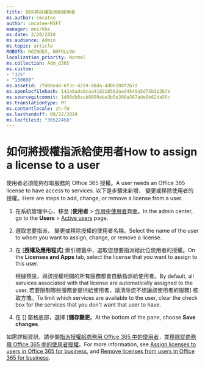 ```yaml
---
title: 如何將授權指派給使用者
ms.author: cmcatee
author: cmcatee-MSFT
manager: mnirkhe
ms.date: 2/20/2018
ms.audience: Admin
ms.topic: article
ROBOTS: NOINDEX, NOFOLLOW
localization_priority: Normal
ms.collection: Adm_O365
ms.custom:
- "325"
- "150008"
ms.assetid: 7fd08e48-6f3c-4259-88da-4d06288f2b7d
ms.openlocfilehash: 142a0ada8caa410228562aad4549a5d75b313b7e
ms.sourcegitcommit: 1d98db8acb9959aba3b5e308a567ade6b62da56c
ms.translationtype: MT
ms.contentlocale: zh-TW
ms.lasthandoff: 08/22/2019
ms.locfileid: "36522458"
---
```

# <a name="how-to-assign-a-license-to-a-user"></a><span data-ttu-id="3ac30-102">如何將授權指派給使用者</span><span class="sxs-lookup"><span data-stu-id="3ac30-102">How to assign a license to a user</span></span>

<span data-ttu-id="3ac30-103">使用者必須能夠存取服務的 Office 365 授權。</span><span class="sxs-lookup"><span data-stu-id="3ac30-103">A user needs an Office 365 license to have access to services.</span></span> <span data-ttu-id="3ac30-104">以下是步驟來新增、 變更或移除使用者的授權。</span><span class="sxs-lookup"><span data-stu-id="3ac30-104">Here are steps to add, change, or remove a license from a user.</span></span>
  
1. <span data-ttu-id="3ac30-105">在系統管理中心，移至 [**使用者** \> [作用中使用者](https://go.microsoft.com/fwlink/p/?linkid=834822)頁面。</span><span class="sxs-lookup"><span data-stu-id="3ac30-105">In the admin center, go to the **Users** \> [Active users](https://go.microsoft.com/fwlink/p/?linkid=834822) page.</span></span>

2. <span data-ttu-id="3ac30-106">選取您要指派、 變更或移除授權的使用者名稱。</span><span class="sxs-lookup"><span data-stu-id="3ac30-106">Select the name of the user to whom you want to assign, change, or remove a license.</span></span>

3. <span data-ttu-id="3ac30-107">在 [**授權及應用程式**] 索引標籤中，選取您想要指派給此位使用者的授權。</span><span class="sxs-lookup"><span data-stu-id="3ac30-107">On the **Licenses and Apps** tab, select the license that you want to assign to this user.</span></span>

    <span data-ttu-id="3ac30-108">根據預設，與該授權相關的所有服務都會自動指派給使用者。</span><span class="sxs-lookup"><span data-stu-id="3ac30-108">By default, all services associated with that license are automatically assigned to the user.</span></span> <span data-ttu-id="3ac30-109">若要限制哪些服務會提供給使用者，請清除您不想讓該使用者的服務] 核取方塊。</span><span class="sxs-lookup"><span data-stu-id="3ac30-109">To limit which services are available to the user, clear the check box for the services that you don't want that user to have.</span></span>

4. <span data-ttu-id="3ac30-110">在 [] 窗格底部，選擇 [**儲存變更**。</span><span class="sxs-lookup"><span data-stu-id="3ac30-110">At the bottom of the pane, choose **Save changes**.</span></span>

<span data-ttu-id="3ac30-111">如需詳細資訊，請參閱[指派授權給商務用 Office 365 中的使用者](https://docs.microsoft.com/office365/admin/subscriptions-and-billing/assign-licenses-to-users)，並[移除從商務用 Office 365 中的使用者授權](https://docs.microsoft.com/office365/admin/subscriptions-and-billing/remove-licenses-from-users)。</span><span class="sxs-lookup"><span data-stu-id="3ac30-111">For more information, see [Assign licenses to users in Office 365 for business](https://docs.microsoft.com/office365/admin/subscriptions-and-billing/assign-licenses-to-users), and [Remove licenses from users in Office 365 for business](https://docs.microsoft.com/office365/admin/subscriptions-and-billing/remove-licenses-from-users).</span></span>